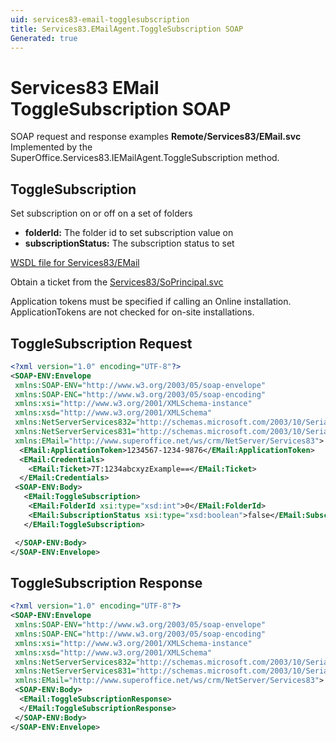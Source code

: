 ```yaml
---
uid: services83-email-togglesubscription
title: Services83.EMailAgent.ToggleSubscription SOAP
Generated: true
---
```


# Services83 EMail ToggleSubscription SOAP

SOAP request and response examples **Remote/Services83/EMail.svc**
Implemented by the <see cref="M:SuperOffice.Services83.IEMailAgent.ToggleSubscription">SuperOffice.Services83.IEMailAgent.ToggleSubscription</see> method.

## ToggleSubscription

Set subscription on or off on a set of folders

* **folderId:** The folder id to set subscription value on
* **subscriptionStatus:** The subscription status to set



[WSDL file for Services83/EMail](../Services83-EMail.md)

Obtain a ticket from the [Services83/SoPrincipal.svc](../SoPrincipal/index.md)

Application tokens must be specified if calling an Online installation. ApplicationTokens are not checked for on-site installations.

## ToggleSubscription Request

```xml
<?xml version="1.0" encoding="UTF-8"?>
<SOAP-ENV:Envelope
 xmlns:SOAP-ENV="http://www.w3.org/2003/05/soap-envelope"
 xmlns:SOAP-ENC="http://www.w3.org/2003/05/soap-encoding"
 xmlns:xsi="http://www.w3.org/2001/XMLSchema-instance"
 xmlns:xsd="http://www.w3.org/2001/XMLSchema"
 xmlns:NetServerServices832="http://schemas.microsoft.com/2003/10/Serialization/Arrays"
 xmlns:NetServerServices831="http://schemas.microsoft.com/2003/10/Serialization/"
 xmlns:EMail="http://www.superoffice.net/ws/crm/NetServer/Services83">
  <EMail:ApplicationToken>1234567-1234-9876</EMail:ApplicationToken>
  <EMail:Credentials>
    <EMail:Ticket>7T:1234abcxyzExample==</EMail:Ticket>
  </EMail:Credentials>
 <SOAP-ENV:Body>
   <EMail:ToggleSubscription>
    <EMail:FolderId xsi:type="xsd:int">0</EMail:FolderId>
    <EMail:SubscriptionStatus xsi:type="xsd:boolean">false</EMail:SubscriptionStatus>
   </EMail:ToggleSubscription>

 </SOAP-ENV:Body>
</SOAP-ENV:Envelope>

```


## ToggleSubscription Response

```xml
<?xml version="1.0" encoding="UTF-8"?>
<SOAP-ENV:Envelope
 xmlns:SOAP-ENV="http://www.w3.org/2003/05/soap-envelope"
 xmlns:SOAP-ENC="http://www.w3.org/2003/05/soap-encoding"
 xmlns:xsi="http://www.w3.org/2001/XMLSchema-instance"
 xmlns:xsd="http://www.w3.org/2001/XMLSchema"
 xmlns:NetServerServices832="http://schemas.microsoft.com/2003/10/Serialization/Arrays"
 xmlns:NetServerServices831="http://schemas.microsoft.com/2003/10/Serialization/"
 xmlns:EMail="http://www.superoffice.net/ws/crm/NetServer/Services83">
 <SOAP-ENV:Body>
  <EMail:ToggleSubscriptionResponse>
  </EMail:ToggleSubscriptionResponse>
 </SOAP-ENV:Body>
</SOAP-ENV:Envelope>

```

